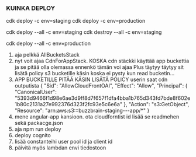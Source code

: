 ### KUINKA DEPLOY

cdk deploy -c env=staging
cdk deploy -c env=production

cdk deploy --all -c env=staging
cdk destroy --all -c env=staging

cdk deploy --all -c env=production

1. aja pelkkä AllBucketsStack
2. nyt voit ajaa CdnForAppStack. KOSKA cdn stäckki käyttää app buckettia ja se pitää olla olemassa ennenkö tämän voi ajaa
   Plus täytyy täytyy sit lisätä policy s3 bucketille käsin koska ei pysty kun read bucketin...
3. APP BUCKETILLE PITÄÄ KÄSIN LISÄTÄ POLICY userin saat cdn outputista
   {
   "Sid": "AllowCloudFrontOAI",
   "Effect": "Allow",
   "Principal": {
   "CanonicalUser": "5393d9466f1d98e6ae3d9ff8d7f657f1dfa4bba1b765d343fd7bde8f602e1b80c2131a27e992376d323f2fc93e5c6e6a"
   },
   "Action": "s3:GetObject",
   "Resource": "arn:aws:s3:::buzzbrain-staging---app/\*"
   }
4. mene angular-app kansioon. ota cloudforntist id lisää se readmehen sekä packacge.json
5. aja npm run deploy
6. deploy cognito
7. lisää constanteihi user pool id ja client id
8. päivitä myös lambdan envi tiedostoon
